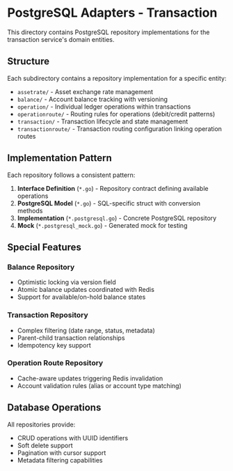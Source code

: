 # PostgreSQL Adapters - Transaction

This directory contains PostgreSQL repository implementations for the transaction service's domain entities.

## Structure

Each subdirectory contains a repository implementation for a specific entity:

- `assetrate/` - Asset exchange rate management
- `balance/` - Account balance tracking with versioning
- `operation/` - Individual ledger operations within transactions
- `operationroute/` - Routing rules for operations (debit/credit patterns)
- `transaction/` - Transaction lifecycle and state management
- `transactionroute/` - Transaction routing configuration linking operation routes

## Implementation Pattern

Each repository follows a consistent pattern:

1. **Interface Definition** (`*.go`) - Repository contract defining available operations
2. **PostgreSQL Model** (`*.go`) - SQL-specific struct with conversion methods
3. **Implementation** (`*.postgresql.go`) - Concrete PostgreSQL repository
4. **Mock** (`*.postgresql_mock.go`) - Generated mock for testing

## Special Features

### Balance Repository

- Optimistic locking via version field
- Atomic balance updates coordinated with Redis
- Support for available/on-hold balance states

### Transaction Repository

- Complex filtering (date range, status, metadata)
- Parent-child transaction relationships
- Idempotency key support

### Operation Route Repository

- Cache-aware updates triggering Redis invalidation
- Account validation rules (alias or account type matching)

## Database Operations

All repositories provide:

- CRUD operations with UUID identifiers
- Soft delete support
- Pagination with cursor support
- Metadata filtering capabilities

